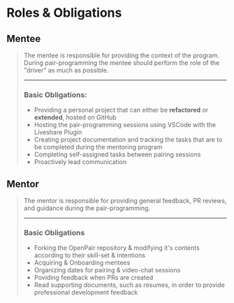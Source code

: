 #  Roles & Obligations

## Mentee
> The mentee is responsible for providing the context of the program. During pair-programming the mentee should perform the role of the "driver" as much as possible.
>
> ---
> ### Basic Obligations:
> 	- Providing a personal project that can either be **refactored** or **extended**, hosted on GitHub
> 	- Hosting the pair-programming sessions using VSCode with the Liveshare Plugin
> 	- Creating project documentation and tracking the tasks that are to be completed during the mentoring program
> 	- Completing self-assigned tasks between pairing sessions
> 	- Proactively lead communication

## Mentor
> The mentor is responsible for providing general feedback, PR reviews, and guidance during the pair-programming.
> 
> ---
> ### Basic Obligations
> 	- Forking the OpenPair repository & modifying it's contents according to their skill-set & intentions
> 	- Acquiring & Onboarding mentees
> 	- Organizing dates for pairing & video-chat sessions
> 	- Poviding feedback when PRs are created
> 	- Read supporting documents, such as resumes, in order to provide professional development feedback